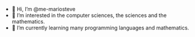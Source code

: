 - 👋 Hi, I’m @me-mariosteve
- 👀 I’m interested in the computer sciences, the sciences and the mathematics.
- 🌱 I’m currently learning many programming languages and mathematics.
